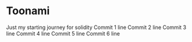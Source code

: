 # Toonami
Just my starting journey for solidity
Commit 1 line
Commit 2 line
Commit 3 line
Commit 4 line
Commit 5 line
Commit 6 line
